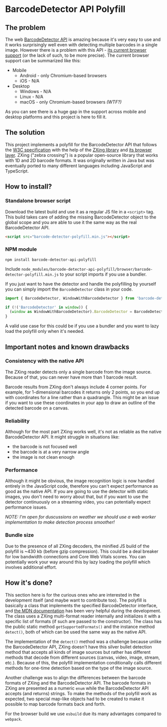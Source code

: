 # BarcodeDetector API Polyfill

## The problem

The web [BarcodeDetector API](https://developer.mozilla.org/en-US/docs/Web/API/BarcodeDetector) is amazing because it's very easy to use and it works surprisingly well even with detecting multiple barcodes in a single image. However there is a problem with this API - [its current browser support](https://caniuse.com/mdn-api_barcodedetector) (or the lack of such, to be more precise). The current browser support can be summarized like this:

- Mobile
  - Android - only Chromium-based browsers
  - iOS - N/A
- Desktop
  - Windows - N/A
  - Linux - N/A
  - macOS - only Chromium-based browsers *(WTF?)*

As you can see there is a huge gap in the support across mobile and desktop platforms and this project is here to fill it.

## The solution

This project implements a polyfill for the BarcodeDetector API that follows the [W3C specification](https://wicg.github.io/shape-detection-api/#barcode-detection-api) with the help of the [ZXing library](https://github.com/zxing-js/library) and [its browser layer](https://github.com/zxing-js/browser). ZXing ("zebra crossing") is a popular open-source library that works with 1D and 2D barcode formats. It was originally written in Java but was eventually ported to many different languages including JavaScript and TypeScript.

## How to install?

### Standalone browser script

Download the latest build and use it as a regular JS file in a `<script>` tag. This build takes care of adding the missing BarcodeDetector object to the global scope and you are able to use it the same way as the real BarcodeDetector API.

```html
<script src="barcode-detector-polyfill.min.js"></script>
```


### NPM module

```shell
npm install barcode-detector-api-polyfill
```

Include `node_modules/barcode-detector-api-polyfill/browser/barcode-detector-polyfill.min.js` to your script imports if you use a bundler.

If you just want to have the detector and handle the polyfilling by yourself you can simply import the `BarcodeDetector` class in your code.

```ts
import { BarcodeDetector, WindowWithBarcodeDetector } from 'barcode-detector-api-polyfill';

if (!('BarcodeDetector' in window)) {
  (window as WindowWithBarcodeDetector).BarcodeDetector = BarcodeDetector;
}
```

A valid use case for this could be if you use a bundler and you want to lazy load the polyfill only when it's needed.

## Important notes and known drawbacks

### Consistency with the native API

The ZXing reader detects only a single barcode from the image source. Because of that, you can never have more than 1 barcode result.

Barcode results from ZXing don't always include 4 corner points. For example, for 1-dimensional barcodes it returns only 2 points, so you end up with coordinates for a line rather than a quadrangle. This might be an issue if you want to use these coordinates in your app to draw an outline of the detected barcode on a canvas.

### Reliability

Although for the most part ZXing works well, it's not as reliable as the native BarcodeDetector API. It might struggle in situations like:

- the barcode is not focused well
- the barcode is at a very narrow angle
- the image is not clean enough

### Performance

Although it might be obvious, the image recognition logic is now handled entirely in the JavaScript code, therefore you can't expect performance as good as the native API. If you are going to use the detector with static images, you don't need to worry about that, but if you want to use the detector continuously on a streaming video, you can potentially expect performance issues.

*NOTE: I'm open for duscussions on weather we should use a web worker implementation to make detection process smoother!*

### Bundle size

Due to the presence of all ZXing decoders, the minified JS build of the polyfill is ~430 kb (before gzip compression). This could be a deal breaker for low bandwidth connections and Core Web Vitals scores. You can potentially work your way around this by lazy loading the polyfill which involves additional effort.

## How it's done?

This section here is for the curious ones who are interested in the development itself (and maybe want to contribute too). The polyfill is basically a class that implements the specified BarcodeDetector interface, and [the MDN documentation](https://developer.mozilla.org/en-US/docs/Web/API/BarcodeDetector) has been very helpful during the development. The class uses a ZXing multi-format reader internally and initializes it with a specific list of formats (if such are passed to the constructor). The class has the public static method `getSupportedFormats()`  and the instance method `detect()`, both of which can be used the same way as the native API.

The implementation of the `detect()` method was a challenge because unlike the BarcodeDetector API, ZXing doesn't have this silver bullet detection method that accepts all kinds of image sources but rather has different methods that decode from different sources (canvas, video, image, stream, etc.). Because of this, the polyfill implementation conditionally calls different methods for one-time detection based on the type of the image source.

Another challenge was to align the differences between the barcode formats of ZXing and the BarcodeDetector API. The barcode formats in ZXing are presented as a numeric `enum` while the BarcodeDetector API accepts (and returns) strings. To make the methods of the polyfill work as expected, two special map-like objects had to be created to make it possible to map barcode formats back and forth.

For the browser build we use `esbuild` due its many advantages compared to `webpack`.

